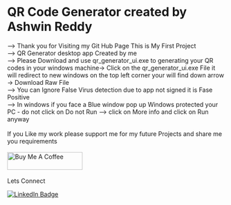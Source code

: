 # QR Code Generator created by Ashwin Reddy
 --> Thank you for Visiting my Git Hub Page This is My First Project <br />
--> QR Generator desktop app Created by me <br />
--> Please Download and use qr_generator_ui.exe to generating your QR codes in your windows machine->      Click on the qr_generator_ui.exe File it will redirect to new windows on the top left corner your will find down arrow ->    Download Raw File  <br />
--> You can Ignore False Virus detection due to app not signed  it is Fase Positive <br />
--> In windows if you face a Blue window pop up Windows protected your PC - do not click on Do not Run --> click on More info and click on Run anyway <br />
<br />
If you Like my work please support me for my future Projects and share me you requirements  <br />
<br />
<a href="https://buymeacoffee.com/ashwinreddy" target="_blank"><img src="https://cdn.buymeacoffee.com/buttons/default-orange.png" alt="Buy Me A Coffee" height="41" width="174"></a><br />
<br />
Lets Connect
<div id="badges">
  <a href="https://www.linkedin.com/in/ashwin-reddy143/">
    <img src="https://img.shields.io/badge/LinkedIn-blue?style=for-the-badge&logo=linkedin&logoColor=white" alt="LinkedIn Badge"/>
  </a>

